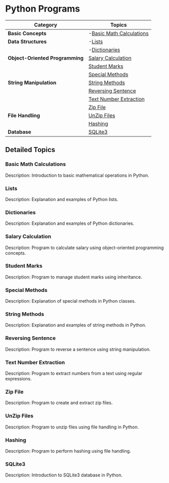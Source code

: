 # Python Programs

| Category                             | Topics                                              |
|--------------------------------------|-----------------------------------------------------|
| **Basic Concepts**                   | -[Basic Math Calculations](https://github.com/NiranjanKumarYadav36/PythonPrograms/blob/main/Quadratic_and_Complex.py) |
| **Data Structures**                  | -[Lists](https://github.com/NiranjanKumarYadav36/PythonPrograms/blob/main/ListMEthods.py)                                     |
|                                       | -[Dictionaries](https://github.com/NiranjanKumarYadav36/PythonPrograms/blob/main/Dictionary.py)                       |
| **Object-Oriented Programming**      | [Salary Calculation](#salary-calculation)           |
|                                       | [Student Marks](#student-marks)                     |
|                                       | [Special Methods](#special-methods)                 |
| **String Manipulation**              | [String Methods](#string-methods)                   |
|                                       | [Reversing Sentence](#reversing-sentence)           |
|                                       | [Text Number Extraction](#text-number-extraction)    |
|                                       | [Zip File](#zip-file)                               |
| **File Handling**                    | [UnZip Files](#unzip-files)                         |
|                                       | [Hashing](#hashing)                                 |
| **Database**                         | [SQLite3](#sqlite3)                                 |

## Detailed Topics

### Basic Math Calculations
Description: Introduction to basic mathematical operations in Python.

### Lists
Description: Explanation and examples of Python lists.

### Dictionaries
Description: Explanation and examples of Python dictionaries.

### Salary Calculation
Description: Program to calculate salary using object-oriented programming concepts.

### Student Marks
Description: Program to manage student marks using inheritance.

### Special Methods
Description: Explanation of special methods in Python classes.

### String Methods
Description: Explanation and examples of string methods in Python.

### Reversing Sentence
Description: Program to reverse a sentence using string manipulation.

### Text Number Extraction
Description: Program to extract numbers from a text using regular expressions.

### Zip File
Description: Program to create and extract zip files.

### UnZip Files
Description: Program to unzip files using file handling in Python.

### Hashing
Description: Program to perform hashing using file handling.

### SQLite3
Description: Introduction to SQLite3 database in Python.
